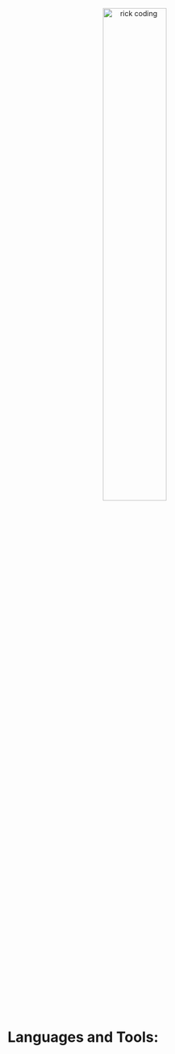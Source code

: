 <p align="center"><img width="50%" alt="rick coding" src="./images/INTRO.gif"/></p>
<br>
<h1 align="left">Languages and Tools:</h1>
